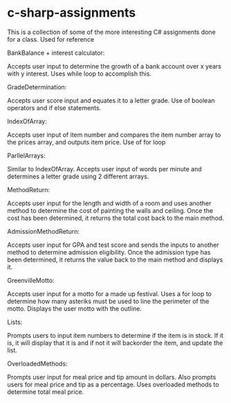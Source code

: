 # c-sharp-assignments
This is a collection of some of the more interesting C# assignments done for a class. Used for reference

BankBalance + interest calculator:

Accepts user input to determine the growth of a bank account over x years with y interest. Uses while loop to accomplish this.

GradeDetermination:

Accepts user score input and equates it to a letter grade. Use of boolean operators and if else statements. 

IndexOfArray:

Accepts user input of item number and compares the item number array to the prices array, and outputs item price. Use of for loop

ParllelArrays:

Similar to IndexOfArray. Accepts user input of words per minute and determines a letter grade using 2 different arrays.

MethodReturn:

Accepts user input for the length and width of a room and uses another method to determine the cost of painting the 
walls and ceiling. Once the cost has been determined, it returns the total cost back to the main method.

AdmissionMethodReturn:

Accepts user input for GPA and test score and sends the inputs to another method to determine admission eligibility. 
Once the admission type has been determined, it returns the value back to the main method and displays it. 

GreenvilleMotto:

Accepts user input for a motto for a made up festival. Uses a for loop to determine how many asteriks must be used
to line the perimeter of the motto. Displays the user motto with the outline. 

Lists:

Prompts users to input item numbers to determine if the item is in stock. If it is, it will display that it is and if not it will
backorder the item, and update the list. 

OverloadedMethods:

Prompts user input for meal price and tip amount in dollars. Also prompts users for meal price and tip as a percentage.
Uses overloaded methods to determine total meal price. 
